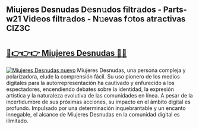 ## Miujeres Desnudas D𝚎sn𝚞dos filtr𝚊dos - Parts-w21 Vid𝚎os filtr𝚊dos - N𝚞evas f𝚘tos atr𝚊ctivas ClZ3C

# <h2><a href="http://mb2sg8l.tromn.icu/?c=Miujeres+Desnudas">🔗👉👉👉 Miujeres Desnudas 🔗🔗</a></h2>

[![Miujeres Desnudas nuevo](https://i.imgur.com/pEAQMta.gif)](http://mb2sg8l.tromn.icu/?c=Miujeres+Desnudas)
Miujeres Desnudas, una persona compleja y polarizadora, elude la comprensión fácil. Su uso pionero de los medios digitales para la autorrepresentación ha cautivado y enfurecido a los espectadores, encendiendo debates sobre la identidad, la expresión artística y la naturaleza evolutiva de las comunidades en línea. A pesar de la incertidumbre de sus próximas acciones, su impacto en el ámbito digital es profundo. Impulsado por una determinación inquebrantable y un encanto innegable, el alcance de Miujeres Desnudas en la comunidad digital es ilimitado.
